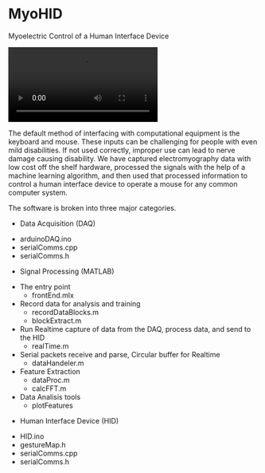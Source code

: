 # MyoHID
Myoelectric Control of a Human Interface Device


![Video of System in Action](https://github.com/iamtheeel/MyoHID/blob/744d13a04d67df1fa4955e9585844b020ff10742/IMG_6636_finalRun_720p.mov)

The default method of interfacing with computational equipment is the keyboard and mouse. These inputs can be challenging for people with even mild disabilities. If not used correctly, improper use can lead to nerve damage causing disability. 
We have captured electromyography data with low cost off the shelf hardware, processed the signals with the help of a machine learning algorithm, and then used that processed information to control a human interface device to operate a mouse for any common computer system.


The software is broken into three major categories. 
*	Data Acquisition (DAQ)
  -	arduinoDAQ.ino
  -	serialComms.cpp
  - serialComms.h
*	Signal Processing (MATLAB)
  -	The entry point
    - frontEnd.mlx
  -	Record data for analysis and training
    - recordDataBlocks.m
    - blockExtract.m
  -	Run Realtime capture of data from the DAQ, process data, and send to the HID
    - realTime.m
  -	Serial packets receive and parse, Circular buffer for Realtime
    - dataHandeler.m
  -	Feature Extraction
    - dataProc.m
    - calcFFT.m
  -	Data Analisis tools
    - plotFeatures
*	Human Interface Device (HID)
  -	HID.ino
  -	gestureMap.h
  -	serialComms.cpp
  -	serialComms.h
